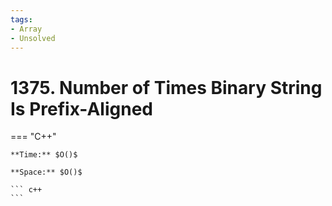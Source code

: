 ```yaml
---
tags:
- Array
- Unsolved
---
```



# 1375. Number of Times Binary String Is Prefix-Aligned

=== "C++"

    **Time:** $O()$

    **Space:** $O()$

    ``` c++
    ```